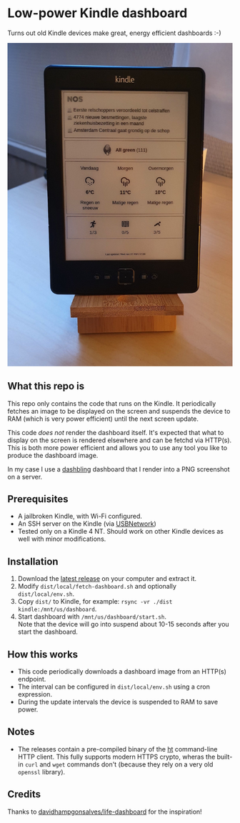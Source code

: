 # Low-power Kindle dashboard

Turns out old Kindle devices make great, energy efficient dashboards :-)

![](./example/photo.jpg)

## What this repo is

This repo only contains the code that runs on the Kindle. It periodically fetches an image to be displayed on the screen and suspends the device to RAM (which is very power efficient) until the next screen update.

This code _does not_ render the dashboard itself. It's expected that what to display on the screen is rendered elsewhere and can be fetchd via HTTP(s). This is both more power efficient and allows you to use any tool you like to produce the dashboard image.

In my case I use a [dashbling](https://github.com/pascalw/dashbling) dashboard that I render into a PNG screenshot on a server.

## Prerequisites

* A jailbroken Kindle, with Wi-Fi configured.
* An SSH server on the Kindle (via [USBNetwork](https://wiki.mobileread.com/wiki/USBNetwork))
* Tested only on a Kindle 4 NT. Should work on other Kindle devices as well with minor modifications.

## Installation

1. Download the [latest release](https://github.com/pascalw/kindle-dash/releases) on your computer and extract it.
2. Modify `dist/local/fetch-dashboard.sh` and optionally `dist/local/env.sh`.
3. Copy `dist/` to Kindle, for example: `rsync -vr ./dist kindle:/mnt/us/dashboard`.
4. Start dashboard with `/mnt/us/dashboard/start.sh`.  
   Note that the device will go into suspend about 10-15 seconds after you start the dashboard.

## How this works

* This code periodically downloads a dashboard image from an HTTP(s) endpoint.
* The interval can be configured in `dist/local/env.sh` using a cron expression.
* During the update intervals the device is suspended to RAM to save power.

## Notes

* The releases contain a pre-compiled binary of the [ht](https://github.com/ducaale/ht) command-line HTTP client. This fully supports modern HTTPS crypto, wheras the built-in `curl` and `wget` commands don't (because they rely on a very old `openssl` library).

## Credits

Thanks to [davidhampgonsalves/life-dashboard](https://github.com/davidhampgonsalves/life-dashboard) for the inspiration!

